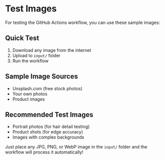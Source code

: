 # Test Images

For testing the GitHub Actions workflow, you can use these sample images:

## Quick Test
1. Download any image from the internet
2. Upload to `input/` folder
3. Run the workflow

## Sample Image Sources
- Unsplash.com (free stock photos)
- Your own photos
- Product images

## Recommended Test Images
- Portrait photos (for hair detail testing)
- Product shots (for edge accuracy)
- Images with complex backgrounds

Just place any JPG, PNG, or WebP image in the `input/` folder and the workflow will process it automatically!
